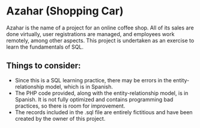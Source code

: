 # Azahar (Shopping Car)
Azahar is the name of a project for an online coffee shop. All of its sales are done virtually, user registrations are managed, and employees work remotely, among other aspects. This project is undertaken as an exercise to learn the fundamentals of SQL.

## Things to consider:
- Since this is a SQL learning practice, there may be errors in the entity-relationship model, which is in Spanish.
- The PHP code provided, along with the entity-relationship model, is in Spanish. It is not fully optimized and contains programming bad practices, so there is room for improvement.
- The records included in the .sql file are entirely fictitious and have been created by the owner of this project.

